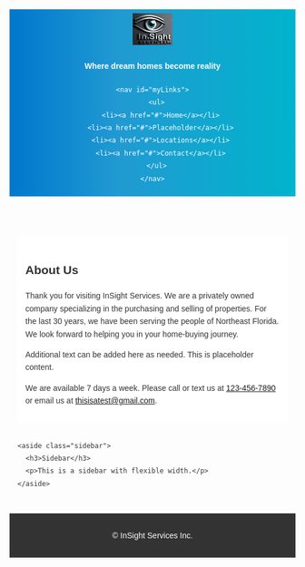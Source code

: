 <!DOCTYPE html>
<html lang="en">
<head>
  <meta charset="UTF-8" />
  <meta name="viewport" content="width=device-width, initial-scale=1.0" />
  <title>InSight Services</title>
  <link rel="stylesheet" href="style.css" />
  <style>
    /* ========= Base Styles ========= */

    * {
      box-sizing: border-box;
      margin: 0;
      padding: 0;
    }

    body {
      background: url("tree.png") center/cover no-repeat;
      font-family: Arial, sans-serif;
      color: #333;
      line-height: 1.6;
    }

    header {
      background: linear-gradient(
        90deg,
        rgba(0, 119, 204, 1) 0%,
        rgba(0, 139, 204, 0.87) 38%,
        rgba(0, 180, 204, 1) 100%
      );
      color: #fff;
      padding: .5em;
    }

    .header-top {
  display: flex;
  align-items: center;
  justify-content: space-between;
  flex-wrap: wrap;
}


    .logo-container {
      display: flex;
      align-items: center;
      gap: 1em;
    }

    .logo {
      width: 70px;
      height: auto;
      max-width: 100%;
    }

    /* ========= Navigation ========= */

    .hamburger {
      display: none;
      font-size: 2rem;
      cursor: pointer;
    }

    nav {
      background: #0077cc;
    }

    nav ul {
      display: flex;
      list-style: none;
      justify-content: center;
      gap: 2rem;
      padding: 1em;
    }

    nav a {
      color: #fff;
      text-decoration: none;
      font-weight: bold;
      padding: 0.5em;
      transition: background 0.3s;
    }

    nav a:hover {
      background: rgba(255, 255, 255, 0.2);
      border-radius: 5px;
    }

    /* ========= Main Layout ========= */

    main {
      display: flex;
      flex-wrap: wrap;
      gap: 1em;
      padding: 1em;
    }

    .content {
      flex: 3 1 60%;
      background: #fff;
      padding: 1em;
      border-radius: 5px;
    }

    .sidebar {
      flex: 1 1 30%;
      background: #d9edf7;
      padding: 1em;
      border-radius: 5px;
    }

    footer {
      background: #333;
      color: #fff;
      text-align: center;
      padding: 1em;
      margin-top: 1em;
    }

    /* ========= Responsive ========= */

    @media (max-width: 768px) {
      .hamburger {
        display: block;
        color: #fff;
          order: 2;
      }

      nav {
        display: none;
      }

      nav.show {
        display: block;
      }

      nav ul {
        flex-direction: column;
        align-items: flex-start;
        gap: 0;
        padding: 0;
      }

      nav li {
        width: 100%;
      }

      nav a {
        display: block;
        width: 100%;
        padding: 1em;
        border-bottom: 1px solid rgba(255, 255, 255, 0.2);
      }

      .logo-container {
        flex: 1;
          order: 1;
      }
    }
  </style>
</head>
<body>
  <header>
<div class="header-top">
  <div class="logo-container">
    <img src="emblem.png" alt="InSight Services Logo" class="logo" />
    <h4>Where dream homes become reality</h4>
  </div>
  <div class="hamburger" onclick="toggleNav()">
    &#9776;
  </div>
</div>

    <nav id="myLinks">
      <ul>
        <li><a href="#">Home</a></li>
        <li><a href="#">Placeholder</a></li>
        <li><a href="#">Locations</a></li>
        <li><a href="#">Contact</a></li>
      </ul>
    </nav>
  </header>

  <main>
    <section class="content">
      <h2>About Us</h2>
      <p>
        Thank you for visiting InSight Services. We are a privately owned company
        specializing in the purchasing and selling of properties. For the last
        30 years, we have been serving the people of Northeast Florida. We look
        forward to helping you in your home-buying journey.
      </p>
      <p>
        Additional text can be added here as needed. This is placeholder
        content.
      </p>
      <p>
        We are available 7 days a week. Please call or text us at
        <a href="tel:1234567890">123-456-7890</a> or email us at
        <a href="mailto:thisisatest@gmail.com">thisisatest@gmail.com</a>.
      </p>
    </section>

    <aside class="sidebar">
      <h3>Sidebar</h3>
      <p>This is a sidebar with flexible width.</p>
    </aside>
  </main>

  <footer>
    <p>&copy; InSight Services Inc.</p>
  </footer>

  <script>
    function toggleNav() {
      var nav = document.getElementById("myLinks");
      nav.classList.toggle("show");
    }
  </script>
</body>
</html>
